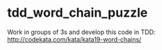 # tdd_word_chain_puzzle
Work in groups of 3s and develop this code in TDD: http://codekata.com/kata/kata19-word-chains/
